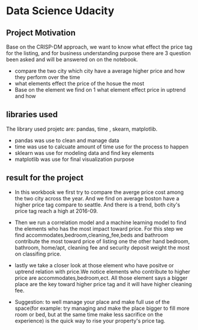 # Data Science Udacity
## Project Motivation
Base on the CRISP-DM approach, we want to know what effect the price tag for the listing, and for business understanding purpose there are 3 question been asked and will be answered on on the notebook.

- compare the two city which city have a average higher price and how they perform over the time
- what elements effect the price of the hosue the most
- Base on the element we find on 1 what element effect price in uptrend and how

## libraries used
The library used projetc are: pandas, time , skearn, matplotlib.

- pandas was use to clean and manage data
- time was use to calcuate amount of time use for the process to happen
- sklearn was use for modeling data and find key elements 
- matplotlib was use for final visualization purpose

## result for the project
- In this workbook we first try to compare the averge price cost among the two city across the year. And we find on average boston have a higher price tag compare to seattle. And there is a trend, both city's price tag reach a high at 2016-09.

- Then we run a correlation model and a machine learning model to find the elements who has the most impact toward price. For this step we find accommodates,bedroom,cleaning_fee,beds and bathroom contribute the most toward price of listing one the other hand bedroom, bathroom, home/apt,  cleaning fee and security deposit weight the most on classifing price.

- lastly we take a closer look at those element who have positve or uptrend relation with price.We notice elements who contribute to higher price are accommodates,bedroom,ect. All those element says a bigger place are the key toward higher price tag and it will have higher cleaning fee. 

- Suggestion: to well manage your place and make full use of the space(for example: try managing and make the place bigger to fill more room or bed, but at the same time make less sacrifice on the experience) is the quick way to rise your property's price tag.

